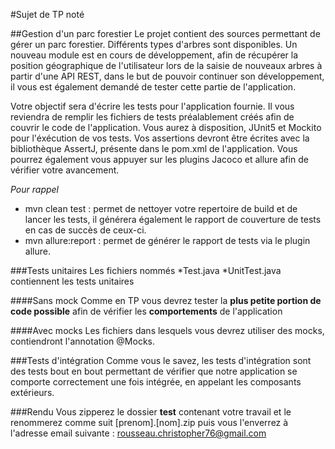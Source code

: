 #Sujet de TP noté

##Gestion d'un parc forestier
Le projet contient des sources permettant de gérer un parc forestier. Différents types d'arbres sont disponibles. 
Un nouveau module est en cours de développement, afin de récupérer la position géographique de l'utilisateur lors de la saisie de nouveaux arbres à partir d'une API REST, dans le but de pouvoir continuer son développement, il vous est également demandé de tester cette partie de l'application.

Votre objectif sera d'écrire les tests pour l'application fournie. Il vous reviendra de remplir les fichiers de tests préalablement créés afin de couvrir le code de l'application.
Vous aurez à disposition, JUnit5 et Mockito pour l'éxécution de vos tests.
Vos assertions devront être écrites avec la bibliothèque AssertJ, présente dans le pom.xml de l'application. Vous pourrez également vous appuyer sur les plugins Jacoco et allure afin de vérifier votre avancement.

_Pour rappel_ 
* mvn clean test : permet de nettoyer votre repertoire de build et de lancer les tests, il générera également le rapport de couverture de tests en cas de succès de ceux-ci.
* mvn allure:report : permet de générer le rapport de tests via le plugin allure.

###Tests unitaires
Les fichiers nommés *Test.java *UnitTest.java contiennent les tests unitaires

####Sans mock
Comme en TP vous devrez tester la **plus petite portion de code possible** afin de vérifier les **comportements** de l'application

####Avec mocks
Les fichiers dans lesquels vous devrez utiliser des mocks, contiendront l'annotation @Mocks. 

###Tests d'intégration
Comme vous le savez, les tests d'intégration sont des tests bout en bout permettant de vérifier que notre application se comporte correctement une fois intégrée, en appelant les composants extérieurs.

###Rendu
Vous zipperez le dossier **test** contenant votre travail et le renommerez comme suit [prenom].[nom].zip
puis vous l'enverrez à l'adresse email suivante : rousseau.christopher76@gmail.com
